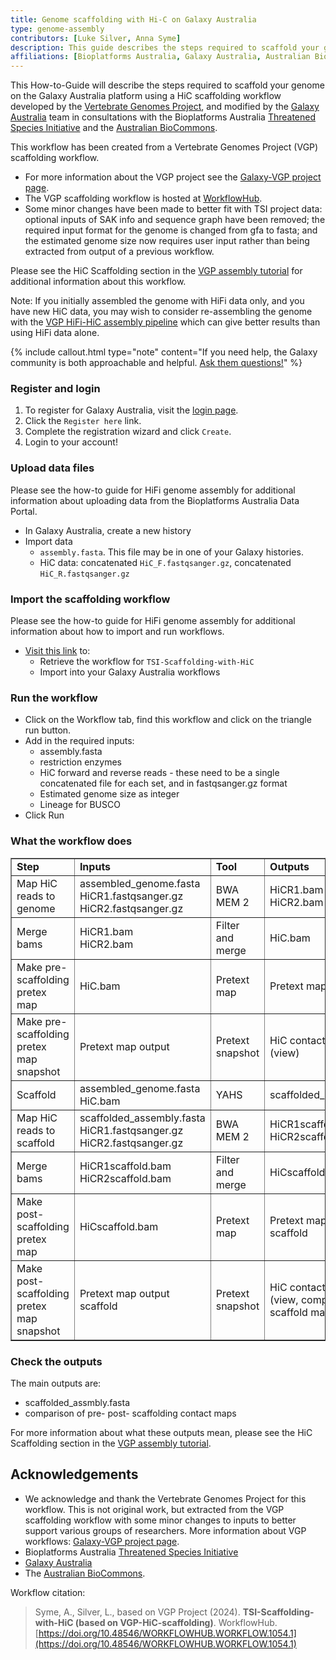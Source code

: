```yaml
---
title: Genome scaffolding with Hi-C on Galaxy Australia
type: genome-assembly
contributors: [Luke Silver, Anna Syme]
description: This guide describes the steps required to scaffold your genome on the Galaxy Australia platform using HiC data
affiliations: [Bioplatforms Australia, Galaxy Australia, Australian BioCommons, Threatened Species Initiative]
---
```


This How-to-Guide will describe the steps required to scaffold your genome on the Galaxy Australia platform using a HiC scaffolding workflow developed by the [Vertebrate Genomes Project](https://vertebrategenomesproject.org/), and modified by the [Galaxy Australia](https://usegalaxy.org.au/) team in consultations with the Bioplatforms Australia [Threatened Species Initiative](https://threatenedspeciesinitiative.com/) and the [Australian BioCommons](https://www.biocommons.org.au/).

This workflow has been created from a Vertebrate Genomes Project (VGP) scaffolding workflow. 
* For more information about the VGP project see the [Galaxy-VGP project page](https://galaxyproject.org/projects/vgp).
* The VGP scaffolding workflow is hosted at [WorkflowHub](https://workflowhub.eu/workflows/625).
* Some minor changes have been made to better fit with TSI project data: optional inputs of SAK info and sequence graph have been removed; the required input format for the genome is changed from gfa to fasta; and the estimated genome size now requires user input rather than being extracted from output of a previous workflow.

Please see the HiC Scaffolding section in the [VGP assembly tutorial](https://training.galaxyproject.org/training-material/topics/assembly/tutorials/vgp_genome_assembly/tutorial.html) for additional information about this workflow. 

Note: If you initially assembled the genome with HiFi data only, and you have new HiC data, you may wish to consider re-assembling the genome with the [VGP HiFi-HiC assembly pipeline](https://workflowhub.eu/workflows/612) which can give better results than using HiFi data alone. 

{% include callout.html type="note" content="If you need help, the Galaxy community is both approachable and helpful. [Ask them questions!](https://help.galaxyproject.org/)" %}

### Register and login

1. To register for Galaxy Australia, visit the [login page](https://usegalaxy.org.au/login).
2. Click the ```Register here``` link.
3. Complete the registration wizard and click ```Create```.
4. Login to your account!

### Upload data files

Please see the how-to guide for HiFi genome assembly for additional information about uploading data from the Bioplatforms Australia Data Portal.

* In Galaxy Australia, create a new history
* Import data
    * ```assembly.fasta```. This file may be in one of your Galaxy histories.
    * HiC data: concatenated ```HiC_F.fastqsanger.gz```, concatenated ```HiC_R.fastqsanger.gz```
  
### Import the scaffolding workflow

Please see the how-to guide for HiFi genome assembly for additional information about how to import and run workflows. 

* [Visit this link](https://usegalaxy.org.au/workflows/trs_import?trs_server=workflowhub.eu&run_form=true&trs_id=1054) to:
   - Retrieve the workflow for `TSI-Scaffolding-with-HiC`
   - Import into your Galaxy Australia workflows

### Run the workflow

* Click on the Workflow tab, find this workflow and click on the triangle run button.
* Add in the required inputs:
    * assembly.fasta
    * restriction enzymes
    * HiC forward and reverse reads - these need to be a single concatenated file for each set, and in fastqsanger.gz format
    * Estimated genome size as integer
    * Lineage for BUSCO
* Click Run

### What the workflow does

<table border="1">
  <tr>
    <td><strong>Step</strong></td>
    <td><strong>Inputs</strong></td>
    <td><strong>Tool</strong></td>
    <td><strong>Outputs</strong></td>
  </tr>
  <tr>
    <td>Map HiC reads to genome</td>
    <td>assembled_genome.fasta<br>HiCR1.fastqsanger.gz<br>HiCR2.fastqsanger.gz</td>
    <td>BWA MEM 2</td>
    <td>HiCR1.bam<br>HiCR2.bam</td>
  </tr>
  <tr>
    <td>Merge bams</td>
    <td>HiCR1.bam<br>HiCR2.bam</td>
    <td>Filter and merge</td>
    <td>HiC.bam</td>
  </tr>
  <tr>
    <td>Make pre-scaffolding pretex map</td>
    <td>HiC.bam</td>
    <td>Pretext map</td>
    <td>Pretext map output</td>
  </tr>
  <tr>
    <td>Make pre-scaffolding pretex map snapshot</td>
    <td>Pretext map output</td>
    <td>Pretext snapshot</td>
    <td>HiC contact map<br>(view)</td>
  </tr>
  <tr>
    <td>Scaffold</td>
    <td>assembled_genome.fasta<br>HiC.bam</td>
    <td>YAHS</td>
    <td>scaffolded_assembly.fasta</td>
  </tr>
  <tr>
    <td>Map HiC reads to scaffold</td>
    <td>scaffolded_assembly.fasta<br>HiCR1.fastqsanger.gz<br>HiCR2.fastqsanger.gz</td>
    <td>BWA MEM 2</td>
    <td>HiCR1scaffold.bam<br>HiCR2scaffold.bam</td>
  </tr>
  <tr>
    <td>Merge bams</td>
    <td>HiCR1scaffold.bam<br>HiCR2scaffold.bam</td>
    <td>Filter and merge</td>
    <td>HiCscaffold.bam</td>
  </tr>
  <tr>
    <td>Make post-scaffolding pretex map</td>
    <td>HiCscaffold.bam</td>
    <td>Pretext map</td>
    <td>Pretext map output scaffold</td>
  </tr>
  <tr>
    <td>Make post-scaffolding pretex map snapshot</td>
    <td>Pretext map output scaffold</td>
    <td>Pretext snapshot</td>
    <td>HiC contact map scaffold<br>(view, compare to pre-scaffold map)</td>
  </tr>
</table>


### Check the outputs

The main outputs are:
* scaffolded_assmbly.fasta
* comparison of pre- post- scaffolding contact maps

For more information about what these outputs mean, please see the HiC Scaffolding section in the [VGP assembly tutorial](https://training.galaxyproject.org/training-material/topics/assembly/tutorials/vgp_genome_assembly/tutorial.html).

 ## Acknowledgements

* We acknowledge and thank the Vertebrate Genomes Project for this workflow. This is not original work, but extracted from the VGP scaffolding workflow with some minor changes to inputs to better support various groups of researchers. More information about VGP workflows: [Galaxy-VGP project page](https://galaxyproject.org/projects/vgp).
* Bioplatforms Australia [Threatened Species Initiative](https://threatenedspeciesinitiative.com/)
* [Galaxy Australia](https://usegalaxy.org.au/)
* The [Australian BioCommons](https://www.biocommons.org.au/).

Workflow citation: 

> Syme, A., Silver, L., based on VGP Project (2024). **TSI-Scaffolding-with-HiC (based on VGP-HiC-scaffolding)**. WorkflowHub. [https://doi.org/10.48546/WORKFLOWHUB.WORKFLOW.1054.1](https://doi.org/10.48546/WORKFLOWHUB.WORKFLOW.1054.1)

  



